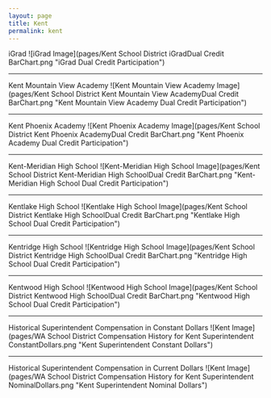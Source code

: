 ```yaml
---
layout: page
title: Kent
permalink: kent
---
```



iGrad
![iGrad Image](pages/Kent School District iGradDual Credit BarChart.png "iGrad Dual Credit Participation")

___

Kent Mountain View Academy
![Kent Mountain View Academy Image](pages/Kent School District Kent Mountain View AcademyDual Credit BarChart.png "Kent Mountain View Academy Dual Credit Participation")

___

Kent Phoenix Academy
![Kent Phoenix Academy Image](pages/Kent School District Kent Phoenix AcademyDual Credit BarChart.png "Kent Phoenix Academy Dual Credit Participation")

___

Kent-Meridian High School
![Kent-Meridian High School Image](pages/Kent School District Kent-Meridian High SchoolDual Credit BarChart.png "Kent-Meridian High School Dual Credit Participation")

___

Kentlake High School
![Kentlake High School Image](pages/Kent School District Kentlake High SchoolDual Credit BarChart.png "Kentlake High School Dual Credit Participation")

___

Kentridge High School
![Kentridge High School Image](pages/Kent School District Kentridge High SchoolDual Credit BarChart.png "Kentridge High School Dual Credit Participation")

___

Kentwood High School
![Kentwood High School Image](pages/Kent School District Kentwood High SchoolDual Credit BarChart.png "Kentwood High School Dual Credit Participation")

___

Historical Superintendent Compensation in Constant Dollars
![Kent Image](pages/WA School District Compensation History for Kent Superintendent ConstantDollars.png "Kent Superintendent Constant Dollars")

___

Historical Superintendent Compensation in Current Dollars
![Kent Image](pages/WA School District Compensation History for Kent Superintendent NominalDollars.png "Kent Superintendent Nominal Dollars")